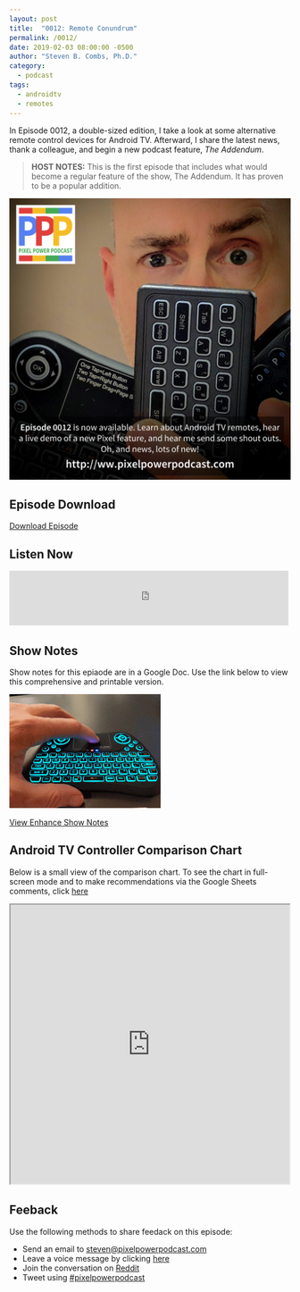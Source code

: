 ```yaml
---
layout: post
title:  "0012: Remote Conundrum"
permalink: /0012/
date: 2019-02-03 08:00:00 -0500
author: "Steven B. Combs, Ph.D."
category:
  - podcast
tags:
  - androidtv
  - remotes
---
```


In Episode 0012, a double-sized edition, I take a look at some alternative remote control devices for Android TV. Afterward, I share the latest news, thank a colleague, and begin a new podcast feature, _The Addendum_.

> **HOST NOTES:** This is the first episode that includes what would become a regular feature of the show, The Addendum. It has proven to be a popular addition.

![Episode Album Art](/images/album-art/2019/0012.png)

## Episode Download

[Download Episode](https://s3-us-west-2.amazonaws.com/anchor-audio-bank/production/2019-1-8/9738327-44100-1-8f6a5ad21adbb.mp3)

## Listen Now

<p><iframe src="https://anchor.fm/pixelpowerpodcast/embed/episodes/0012-Remote-Conundrum-e35f73" height="98px" width="500px" frameborder="0" scrolling="no"></iframe></p>

## Show Notes

Show notes for this epiaode are in a Google Doc. Use the link below to view this comprehensive and printable version.

![Android TV Keyboard](/images/posts/2019-02-03-0012.gif)

[View Enhance Show Notes](https://docs.google.com/document/d/1obtZ4-CMhle4_fRaXKO9a7cD49nSC5GBl03BPYQLJ6g/edit?usp=sharing)

## Android TV Controller Comparison Chart

Below is a small view of the comparison chart. To see the chart in full-screen mode and to make recommendations via the Google Sheets comments, click [here](https://docs.google.com/spreadsheets/d/1F1QiZ)

<p><iframe src="https://docs.google.com/spreadsheets/d/e/2PACX-1vSqQ3_jz71RQ3NQe2qOL3gSx9SNH5shUyFTifVlAMjUZSPMQClkVRoDok_-GGgxOpnGams0e5wqX9Ly/pubhtml?gid=0&amp;single=true&amp;widget=true&amp;headers=false" width="500px" height="500px"></iframe></p>

## Feeback

Use the following methods to share feedack on this episode:

* Send an email to <steven@pixelpowerpodcast.com>
* Leave a voice message by clicking [here](https://anchor.fm/pixelpowerpodcast/message)
* Join the conversation on [Reddit](https://www.reddit.com/r/pixelpowerpodcast/)
* Tweet using [#pixelpowerpodcast](https://twitter.com/search?q=%23pixelpowerpodcast&src=typed_query)

